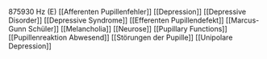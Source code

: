 875930 Hz (E)
[[Afferenten Pupillenfehler]]
[[Depression]]
[[Depressive Disorder]]
[[Depressive Syndrome]]
[[Efferenten Pupillendefekt]]
[[Marcus-Gunn Schüler]]
[[Melancholia]]
[[Neurose]]
[[Pupillary Functions]]
[[Pupillenreaktion Abwesend]]
[[Störungen der Pupille]]
[[Unipolare Depression]]